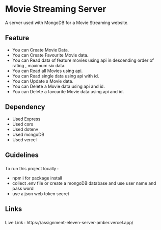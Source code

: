 # Movie Streaming Server

A server used with MongoDB for a Movie Streaming website.

## Feature

- You can Create Movie Data.
- You can Create Favourite Movie data.
- You can Read data of feature movies using api in descending order of rating , maximum six data.
- You can Read all Movies using api.
- You can Read single data using api with id.
- You can Update a Movie data.
- You can Delete a Movie data using api and id.
- You can Delete a favourite Movie data using api and id.

## Dependency 

- Used Express
- Used cors
- Used dotenv
- Used mongoDB 
- Used vercel

<h2 align="left">Guidelines</h2>

###

<p align="left">To run this project locally  : </p> 

- npm i for package install<br>
- collect .env file or create a mongoDB database and use user name and pass word <br>
- use a json web token secret

###

<h2 align="left">Links</h2>

###

<p align="left">Live Link : https://assignment-eleven-server-amber.vercel.app/</p>

###

